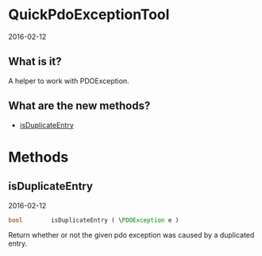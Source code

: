QuickPdoExceptionTool
=================
2016-02-12





What is it?
-------------------


A helper to work with PDOException.
 




What are the new methods?
------------------------

- [isDuplicateEntry](https://github.com/lingtalfi/QuickPdo/blob/master/QuickPdoExceptionTool.md#isduplicateentry)
 
 
 
 

Methods
===========


isDuplicateEntry
-------------
2016-02-12


```php
bool        isDuplicateEntry ( \PDOException e )
```

Return whether or not the given pdo exception was caused by a duplicated entry.

